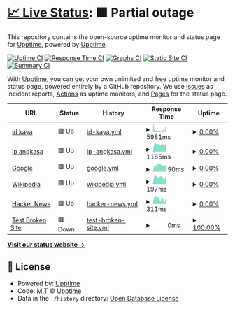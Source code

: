 # [📈 Live Status](https://upptime.github.io/upptime): <!--live status--> **🟧 Partial outage**

This repository contains the open-source uptime monitor and status page for [Upptime](https://upptime.js.org), powered by [Upptime](https://github.com/upptime/upptime).

[![Uptime CI](https://github.com/minivi/curly-lamp/workflows/Uptime%20CI/badge.svg)](https://github.com/minivi/curly-lamp/actions?query=workflow%3A%22Uptime+CI%22)
[![Response Time CI](https://github.com/minivi/curly-lamp/workflows/Response%20Time%20CI/badge.svg)](https://github.com/minivi/curly-lamp/actions?query=workflow%3A%22Response+Time+CI%22)
[![Graphs CI](https://github.com/minivi/curly-lamp/workflows/Graphs%20CI/badge.svg)](https://github.com/minivi/curly-lamp/actions?query=workflow%3A%22Graphs+CI%22)
[![Static Site CI](https://github.com/minivi/curly-lamp/workflows/Static%20Site%20CI/badge.svg)](https://github.com/minivi/curly-lamp/actions?query=workflow%3A%22Static+Site+CI%22)
[![Summary CI](https://github.com/minivi/curly-lamp/workflows/Summary%20CI/badge.svg)](https://github.com/minivi/curly-lamp/actions?query=workflow%3A%22Summary+CI%22)

With [Upptime](https://upptime.js.org), you can get your own unlimited and free uptime monitor and status page, powered entirely by a GitHub repository. We use [Issues](https://github.com/upptime/upptime/issues) as incident reports, [Actions](https://github.com/minivi/curly-lamp/actions) as uptime monitors, and [Pages](https://upptime.github.io/upptime) for the status page.

<!--start: status pages-->
<!-- This summary is generated by Upptime (https://github.com/upptime/upptime) -->
<!-- Do not edit this manually, your changes will be overwritten -->
<!-- prettier-ignore -->
| URL | Status | History | Response Time | Uptime |
| --- | ------ | ------- | ------------- | ------ |
| <img alt="" src="https://icons.duckduckgo.com/ip3/indonesiakaya.com.ico" height="13"> [id kaya](https://indonesiakaya.com) | 🟩 Up | [id-kaya.yml](https://github.com/minivi/curly-lamp/commits/HEAD/history/id-kaya.yml) | <details><summary><img alt="Response time graph" src="./graphs/id-kaya/response-time-week.png" height="20"> 5981ms</summary><br><a href="https://minivi.github.io/curly-lamp/history/id-kaya"><img alt="Response time 862" src="https://img.shields.io/endpoint?url=https%3A%2F%2Fraw.githubusercontent.com%2Fminivi%2Fcurly-lamp%2FHEAD%2Fapi%2Fid-kaya%2Fresponse-time.json"></a><br><a href="https://minivi.github.io/curly-lamp/history/id-kaya"><img alt="24-hour response time 8231" src="https://img.shields.io/endpoint?url=https%3A%2F%2Fraw.githubusercontent.com%2Fminivi%2Fcurly-lamp%2FHEAD%2Fapi%2Fid-kaya%2Fresponse-time-day.json"></a><br><a href="https://minivi.github.io/curly-lamp/history/id-kaya"><img alt="7-day response time 5981" src="https://img.shields.io/endpoint?url=https%3A%2F%2Fraw.githubusercontent.com%2Fminivi%2Fcurly-lamp%2FHEAD%2Fapi%2Fid-kaya%2Fresponse-time-week.json"></a><br><a href="https://minivi.github.io/curly-lamp/history/id-kaya"><img alt="30-day response time 5305" src="https://img.shields.io/endpoint?url=https%3A%2F%2Fraw.githubusercontent.com%2Fminivi%2Fcurly-lamp%2FHEAD%2Fapi%2Fid-kaya%2Fresponse-time-month.json"></a><br><a href="https://minivi.github.io/curly-lamp/history/id-kaya"><img alt="1-year response time 1111" src="https://img.shields.io/endpoint?url=https%3A%2F%2Fraw.githubusercontent.com%2Fminivi%2Fcurly-lamp%2FHEAD%2Fapi%2Fid-kaya%2Fresponse-time-year.json"></a></details> | <details><summary><a href="https://minivi.github.io/curly-lamp/history/id-kaya">0.00%</a></summary><a href="https://minivi.github.io/curly-lamp/history/id-kaya"><img alt="All-time uptime 24.25%" src="https://img.shields.io/endpoint?url=https%3A%2F%2Fraw.githubusercontent.com%2Fminivi%2Fcurly-lamp%2FHEAD%2Fapi%2Fid-kaya%2Fuptime.json"></a><br><a href="https://minivi.github.io/curly-lamp/history/id-kaya"><img alt="24-hour uptime 0.00%" src="https://img.shields.io/endpoint?url=https%3A%2F%2Fraw.githubusercontent.com%2Fminivi%2Fcurly-lamp%2FHEAD%2Fapi%2Fid-kaya%2Fuptime-day.json"></a><br><a href="https://minivi.github.io/curly-lamp/history/id-kaya"><img alt="7-day uptime 0.00%" src="https://img.shields.io/endpoint?url=https%3A%2F%2Fraw.githubusercontent.com%2Fminivi%2Fcurly-lamp%2FHEAD%2Fapi%2Fid-kaya%2Fuptime-week.json"></a><br><a href="https://minivi.github.io/curly-lamp/history/id-kaya"><img alt="30-day uptime 0.00%" src="https://img.shields.io/endpoint?url=https%3A%2F%2Fraw.githubusercontent.com%2Fminivi%2Fcurly-lamp%2FHEAD%2Fapi%2Fid-kaya%2Fuptime-month.json"></a><br><a href="https://minivi.github.io/curly-lamp/history/id-kaya"><img alt="1-year uptime 0.00%" src="https://img.shields.io/endpoint?url=https%3A%2F%2Fraw.githubusercontent.com%2Fminivi%2Fcurly-lamp%2FHEAD%2Fapi%2Fid-kaya%2Fuptime-year.json"></a></details>
| <img alt="" src="https://icons.duckduckgo.com/ip3/ip.angkasa.id.ico" height="13"> [ip angkasa](https://ip.angkasa.id) | 🟩 Up | [ip-angkasa.yml](https://github.com/minivi/curly-lamp/commits/HEAD/history/ip-angkasa.yml) | <details><summary><img alt="Response time graph" src="./graphs/ip-angkasa/response-time-week.png" height="20"> 1185ms</summary><br><a href="https://minivi.github.io/curly-lamp/history/ip-angkasa"><img alt="Response time 1247" src="https://img.shields.io/endpoint?url=https%3A%2F%2Fraw.githubusercontent.com%2Fminivi%2Fcurly-lamp%2FHEAD%2Fapi%2Fip-angkasa%2Fresponse-time.json"></a><br><a href="https://minivi.github.io/curly-lamp/history/ip-angkasa"><img alt="24-hour response time 1326" src="https://img.shields.io/endpoint?url=https%3A%2F%2Fraw.githubusercontent.com%2Fminivi%2Fcurly-lamp%2FHEAD%2Fapi%2Fip-angkasa%2Fresponse-time-day.json"></a><br><a href="https://minivi.github.io/curly-lamp/history/ip-angkasa"><img alt="7-day response time 1185" src="https://img.shields.io/endpoint?url=https%3A%2F%2Fraw.githubusercontent.com%2Fminivi%2Fcurly-lamp%2FHEAD%2Fapi%2Fip-angkasa%2Fresponse-time-week.json"></a><br><a href="https://minivi.github.io/curly-lamp/history/ip-angkasa"><img alt="30-day response time 1192" src="https://img.shields.io/endpoint?url=https%3A%2F%2Fraw.githubusercontent.com%2Fminivi%2Fcurly-lamp%2FHEAD%2Fapi%2Fip-angkasa%2Fresponse-time-month.json"></a><br><a href="https://minivi.github.io/curly-lamp/history/ip-angkasa"><img alt="1-year response time 1270" src="https://img.shields.io/endpoint?url=https%3A%2F%2Fraw.githubusercontent.com%2Fminivi%2Fcurly-lamp%2FHEAD%2Fapi%2Fip-angkasa%2Fresponse-time-year.json"></a></details> | <details><summary><a href="https://minivi.github.io/curly-lamp/history/ip-angkasa">0.00%</a></summary><a href="https://minivi.github.io/curly-lamp/history/ip-angkasa"><img alt="All-time uptime 24.27%" src="https://img.shields.io/endpoint?url=https%3A%2F%2Fraw.githubusercontent.com%2Fminivi%2Fcurly-lamp%2FHEAD%2Fapi%2Fip-angkasa%2Fuptime.json"></a><br><a href="https://minivi.github.io/curly-lamp/history/ip-angkasa"><img alt="24-hour uptime 0.00%" src="https://img.shields.io/endpoint?url=https%3A%2F%2Fraw.githubusercontent.com%2Fminivi%2Fcurly-lamp%2FHEAD%2Fapi%2Fip-angkasa%2Fuptime-day.json"></a><br><a href="https://minivi.github.io/curly-lamp/history/ip-angkasa"><img alt="7-day uptime 0.00%" src="https://img.shields.io/endpoint?url=https%3A%2F%2Fraw.githubusercontent.com%2Fminivi%2Fcurly-lamp%2FHEAD%2Fapi%2Fip-angkasa%2Fuptime-week.json"></a><br><a href="https://minivi.github.io/curly-lamp/history/ip-angkasa"><img alt="30-day uptime 0.00%" src="https://img.shields.io/endpoint?url=https%3A%2F%2Fraw.githubusercontent.com%2Fminivi%2Fcurly-lamp%2FHEAD%2Fapi%2Fip-angkasa%2Fuptime-month.json"></a><br><a href="https://minivi.github.io/curly-lamp/history/ip-angkasa"><img alt="1-year uptime 0.00%" src="https://img.shields.io/endpoint?url=https%3A%2F%2Fraw.githubusercontent.com%2Fminivi%2Fcurly-lamp%2FHEAD%2Fapi%2Fip-angkasa%2Fuptime-year.json"></a></details>
| <img alt="" src="https://icons.duckduckgo.com/ip3/www.google.com.ico" height="13"> [Google](https://www.google.com) | 🟩 Up | [google.yml](https://github.com/minivi/curly-lamp/commits/HEAD/history/google.yml) | <details><summary><img alt="Response time graph" src="./graphs/google/response-time-week.png" height="20"> 90ms</summary><br><a href="https://minivi.github.io/curly-lamp/history/google"><img alt="Response time 113" src="https://img.shields.io/endpoint?url=https%3A%2F%2Fraw.githubusercontent.com%2Fminivi%2Fcurly-lamp%2FHEAD%2Fapi%2Fgoogle%2Fresponse-time.json"></a><br><a href="https://minivi.github.io/curly-lamp/history/google"><img alt="24-hour response time 88" src="https://img.shields.io/endpoint?url=https%3A%2F%2Fraw.githubusercontent.com%2Fminivi%2Fcurly-lamp%2FHEAD%2Fapi%2Fgoogle%2Fresponse-time-day.json"></a><br><a href="https://minivi.github.io/curly-lamp/history/google"><img alt="7-day response time 90" src="https://img.shields.io/endpoint?url=https%3A%2F%2Fraw.githubusercontent.com%2Fminivi%2Fcurly-lamp%2FHEAD%2Fapi%2Fgoogle%2Fresponse-time-week.json"></a><br><a href="https://minivi.github.io/curly-lamp/history/google"><img alt="30-day response time 107" src="https://img.shields.io/endpoint?url=https%3A%2F%2Fraw.githubusercontent.com%2Fminivi%2Fcurly-lamp%2FHEAD%2Fapi%2Fgoogle%2Fresponse-time-month.json"></a><br><a href="https://minivi.github.io/curly-lamp/history/google"><img alt="1-year response time 106" src="https://img.shields.io/endpoint?url=https%3A%2F%2Fraw.githubusercontent.com%2Fminivi%2Fcurly-lamp%2FHEAD%2Fapi%2Fgoogle%2Fresponse-time-year.json"></a></details> | <details><summary><a href="https://minivi.github.io/curly-lamp/history/google">0.00%</a></summary><a href="https://minivi.github.io/curly-lamp/history/google"><img alt="All-time uptime 67.09%" src="https://img.shields.io/endpoint?url=https%3A%2F%2Fraw.githubusercontent.com%2Fminivi%2Fcurly-lamp%2FHEAD%2Fapi%2Fgoogle%2Fuptime.json"></a><br><a href="https://minivi.github.io/curly-lamp/history/google"><img alt="24-hour uptime 0.00%" src="https://img.shields.io/endpoint?url=https%3A%2F%2Fraw.githubusercontent.com%2Fminivi%2Fcurly-lamp%2FHEAD%2Fapi%2Fgoogle%2Fuptime-day.json"></a><br><a href="https://minivi.github.io/curly-lamp/history/google"><img alt="7-day uptime 0.00%" src="https://img.shields.io/endpoint?url=https%3A%2F%2Fraw.githubusercontent.com%2Fminivi%2Fcurly-lamp%2FHEAD%2Fapi%2Fgoogle%2Fuptime-week.json"></a><br><a href="https://minivi.github.io/curly-lamp/history/google"><img alt="30-day uptime 0.00%" src="https://img.shields.io/endpoint?url=https%3A%2F%2Fraw.githubusercontent.com%2Fminivi%2Fcurly-lamp%2FHEAD%2Fapi%2Fgoogle%2Fuptime-month.json"></a><br><a href="https://minivi.github.io/curly-lamp/history/google"><img alt="1-year uptime 0.00%" src="https://img.shields.io/endpoint?url=https%3A%2F%2Fraw.githubusercontent.com%2Fminivi%2Fcurly-lamp%2FHEAD%2Fapi%2Fgoogle%2Fuptime-year.json"></a></details>
| <img alt="" src="https://icons.duckduckgo.com/ip3/en.wikipedia.org.ico" height="13"> [Wikipedia](https://en.wikipedia.org) | 🟩 Up | [wikipedia.yml](https://github.com/minivi/curly-lamp/commits/HEAD/history/wikipedia.yml) | <details><summary><img alt="Response time graph" src="./graphs/wikipedia/response-time-week.png" height="20"> 197ms</summary><br><a href="https://minivi.github.io/curly-lamp/history/wikipedia"><img alt="Response time 218" src="https://img.shields.io/endpoint?url=https%3A%2F%2Fraw.githubusercontent.com%2Fminivi%2Fcurly-lamp%2FHEAD%2Fapi%2Fwikipedia%2Fresponse-time.json"></a><br><a href="https://minivi.github.io/curly-lamp/history/wikipedia"><img alt="24-hour response time 222" src="https://img.shields.io/endpoint?url=https%3A%2F%2Fraw.githubusercontent.com%2Fminivi%2Fcurly-lamp%2FHEAD%2Fapi%2Fwikipedia%2Fresponse-time-day.json"></a><br><a href="https://minivi.github.io/curly-lamp/history/wikipedia"><img alt="7-day response time 197" src="https://img.shields.io/endpoint?url=https%3A%2F%2Fraw.githubusercontent.com%2Fminivi%2Fcurly-lamp%2FHEAD%2Fapi%2Fwikipedia%2Fresponse-time-week.json"></a><br><a href="https://minivi.github.io/curly-lamp/history/wikipedia"><img alt="30-day response time 223" src="https://img.shields.io/endpoint?url=https%3A%2F%2Fraw.githubusercontent.com%2Fminivi%2Fcurly-lamp%2FHEAD%2Fapi%2Fwikipedia%2Fresponse-time-month.json"></a><br><a href="https://minivi.github.io/curly-lamp/history/wikipedia"><img alt="1-year response time 227" src="https://img.shields.io/endpoint?url=https%3A%2F%2Fraw.githubusercontent.com%2Fminivi%2Fcurly-lamp%2FHEAD%2Fapi%2Fwikipedia%2Fresponse-time-year.json"></a></details> | <details><summary><a href="https://minivi.github.io/curly-lamp/history/wikipedia">0.00%</a></summary><a href="https://minivi.github.io/curly-lamp/history/wikipedia"><img alt="All-time uptime 57.91%" src="https://img.shields.io/endpoint?url=https%3A%2F%2Fraw.githubusercontent.com%2Fminivi%2Fcurly-lamp%2FHEAD%2Fapi%2Fwikipedia%2Fuptime.json"></a><br><a href="https://minivi.github.io/curly-lamp/history/wikipedia"><img alt="24-hour uptime 0.00%" src="https://img.shields.io/endpoint?url=https%3A%2F%2Fraw.githubusercontent.com%2Fminivi%2Fcurly-lamp%2FHEAD%2Fapi%2Fwikipedia%2Fuptime-day.json"></a><br><a href="https://minivi.github.io/curly-lamp/history/wikipedia"><img alt="7-day uptime 0.00%" src="https://img.shields.io/endpoint?url=https%3A%2F%2Fraw.githubusercontent.com%2Fminivi%2Fcurly-lamp%2FHEAD%2Fapi%2Fwikipedia%2Fuptime-week.json"></a><br><a href="https://minivi.github.io/curly-lamp/history/wikipedia"><img alt="30-day uptime 0.00%" src="https://img.shields.io/endpoint?url=https%3A%2F%2Fraw.githubusercontent.com%2Fminivi%2Fcurly-lamp%2FHEAD%2Fapi%2Fwikipedia%2Fuptime-month.json"></a><br><a href="https://minivi.github.io/curly-lamp/history/wikipedia"><img alt="1-year uptime 0.00%" src="https://img.shields.io/endpoint?url=https%3A%2F%2Fraw.githubusercontent.com%2Fminivi%2Fcurly-lamp%2FHEAD%2Fapi%2Fwikipedia%2Fuptime-year.json"></a></details>
| <img alt="" src="https://icons.duckduckgo.com/ip3/news.ycombinator.com.ico" height="13"> [Hacker News](https://news.ycombinator.com) | 🟩 Up | [hacker-news.yml](https://github.com/minivi/curly-lamp/commits/HEAD/history/hacker-news.yml) | <details><summary><img alt="Response time graph" src="./graphs/hacker-news/response-time-week.png" height="20"> 311ms</summary><br><a href="https://minivi.github.io/curly-lamp/history/hacker-news"><img alt="Response time 296" src="https://img.shields.io/endpoint?url=https%3A%2F%2Fraw.githubusercontent.com%2Fminivi%2Fcurly-lamp%2FHEAD%2Fapi%2Fhacker-news%2Fresponse-time.json"></a><br><a href="https://minivi.github.io/curly-lamp/history/hacker-news"><img alt="24-hour response time 343" src="https://img.shields.io/endpoint?url=https%3A%2F%2Fraw.githubusercontent.com%2Fminivi%2Fcurly-lamp%2FHEAD%2Fapi%2Fhacker-news%2Fresponse-time-day.json"></a><br><a href="https://minivi.github.io/curly-lamp/history/hacker-news"><img alt="7-day response time 311" src="https://img.shields.io/endpoint?url=https%3A%2F%2Fraw.githubusercontent.com%2Fminivi%2Fcurly-lamp%2FHEAD%2Fapi%2Fhacker-news%2Fresponse-time-week.json"></a><br><a href="https://minivi.github.io/curly-lamp/history/hacker-news"><img alt="30-day response time 315" src="https://img.shields.io/endpoint?url=https%3A%2F%2Fraw.githubusercontent.com%2Fminivi%2Fcurly-lamp%2FHEAD%2Fapi%2Fhacker-news%2Fresponse-time-month.json"></a><br><a href="https://minivi.github.io/curly-lamp/history/hacker-news"><img alt="1-year response time 305" src="https://img.shields.io/endpoint?url=https%3A%2F%2Fraw.githubusercontent.com%2Fminivi%2Fcurly-lamp%2FHEAD%2Fapi%2Fhacker-news%2Fresponse-time-year.json"></a></details> | <details><summary><a href="https://minivi.github.io/curly-lamp/history/hacker-news">0.00%</a></summary><a href="https://minivi.github.io/curly-lamp/history/hacker-news"><img alt="All-time uptime 58.87%" src="https://img.shields.io/endpoint?url=https%3A%2F%2Fraw.githubusercontent.com%2Fminivi%2Fcurly-lamp%2FHEAD%2Fapi%2Fhacker-news%2Fuptime.json"></a><br><a href="https://minivi.github.io/curly-lamp/history/hacker-news"><img alt="24-hour uptime 0.00%" src="https://img.shields.io/endpoint?url=https%3A%2F%2Fraw.githubusercontent.com%2Fminivi%2Fcurly-lamp%2FHEAD%2Fapi%2Fhacker-news%2Fuptime-day.json"></a><br><a href="https://minivi.github.io/curly-lamp/history/hacker-news"><img alt="7-day uptime 0.00%" src="https://img.shields.io/endpoint?url=https%3A%2F%2Fraw.githubusercontent.com%2Fminivi%2Fcurly-lamp%2FHEAD%2Fapi%2Fhacker-news%2Fuptime-week.json"></a><br><a href="https://minivi.github.io/curly-lamp/history/hacker-news"><img alt="30-day uptime 0.00%" src="https://img.shields.io/endpoint?url=https%3A%2F%2Fraw.githubusercontent.com%2Fminivi%2Fcurly-lamp%2FHEAD%2Fapi%2Fhacker-news%2Fuptime-month.json"></a><br><a href="https://minivi.github.io/curly-lamp/history/hacker-news"><img alt="1-year uptime 0.00%" src="https://img.shields.io/endpoint?url=https%3A%2F%2Fraw.githubusercontent.com%2Fminivi%2Fcurly-lamp%2FHEAD%2Fapi%2Fhacker-news%2Fuptime-year.json"></a></details>
| <img alt="" src="https://icons.duckduckgo.com/ip3/thissitedoesnotexist.koj.co.ico" height="13"> [Test Broken Site](https://thissitedoesnotexist.koj.co) | 🟥 Down | [test-broken-site.yml](https://github.com/minivi/curly-lamp/commits/HEAD/history/test-broken-site.yml) | <details><summary><img alt="Response time graph" src="./graphs/test-broken-site/response-time-week.png" height="20"> 0ms</summary><br><a href="https://minivi.github.io/curly-lamp/history/test-broken-site"><img alt="Response time 0" src="https://img.shields.io/endpoint?url=https%3A%2F%2Fraw.githubusercontent.com%2Fminivi%2Fcurly-lamp%2FHEAD%2Fapi%2Ftest-broken-site%2Fresponse-time.json"></a><br><a href="https://minivi.github.io/curly-lamp/history/test-broken-site"><img alt="24-hour response time 0" src="https://img.shields.io/endpoint?url=https%3A%2F%2Fraw.githubusercontent.com%2Fminivi%2Fcurly-lamp%2FHEAD%2Fapi%2Ftest-broken-site%2Fresponse-time-day.json"></a><br><a href="https://minivi.github.io/curly-lamp/history/test-broken-site"><img alt="7-day response time 0" src="https://img.shields.io/endpoint?url=https%3A%2F%2Fraw.githubusercontent.com%2Fminivi%2Fcurly-lamp%2FHEAD%2Fapi%2Ftest-broken-site%2Fresponse-time-week.json"></a><br><a href="https://minivi.github.io/curly-lamp/history/test-broken-site"><img alt="30-day response time 0" src="https://img.shields.io/endpoint?url=https%3A%2F%2Fraw.githubusercontent.com%2Fminivi%2Fcurly-lamp%2FHEAD%2Fapi%2Ftest-broken-site%2Fresponse-time-month.json"></a><br><a href="https://minivi.github.io/curly-lamp/history/test-broken-site"><img alt="1-year response time 0" src="https://img.shields.io/endpoint?url=https%3A%2F%2Fraw.githubusercontent.com%2Fminivi%2Fcurly-lamp%2FHEAD%2Fapi%2Ftest-broken-site%2Fresponse-time-year.json"></a></details> | <details><summary><a href="https://minivi.github.io/curly-lamp/history/test-broken-site">100.00%</a></summary><a href="https://minivi.github.io/curly-lamp/history/test-broken-site"><img alt="All-time uptime 100.00%" src="https://img.shields.io/endpoint?url=https%3A%2F%2Fraw.githubusercontent.com%2Fminivi%2Fcurly-lamp%2FHEAD%2Fapi%2Ftest-broken-site%2Fuptime.json"></a><br><a href="https://minivi.github.io/curly-lamp/history/test-broken-site"><img alt="24-hour uptime 100.00%" src="https://img.shields.io/endpoint?url=https%3A%2F%2Fraw.githubusercontent.com%2Fminivi%2Fcurly-lamp%2FHEAD%2Fapi%2Ftest-broken-site%2Fuptime-day.json"></a><br><a href="https://minivi.github.io/curly-lamp/history/test-broken-site"><img alt="7-day uptime 100.00%" src="https://img.shields.io/endpoint?url=https%3A%2F%2Fraw.githubusercontent.com%2Fminivi%2Fcurly-lamp%2FHEAD%2Fapi%2Ftest-broken-site%2Fuptime-week.json"></a><br><a href="https://minivi.github.io/curly-lamp/history/test-broken-site"><img alt="30-day uptime 100.00%" src="https://img.shields.io/endpoint?url=https%3A%2F%2Fraw.githubusercontent.com%2Fminivi%2Fcurly-lamp%2FHEAD%2Fapi%2Ftest-broken-site%2Fuptime-month.json"></a><br><a href="https://minivi.github.io/curly-lamp/history/test-broken-site"><img alt="1-year uptime 100.00%" src="https://img.shields.io/endpoint?url=https%3A%2F%2Fraw.githubusercontent.com%2Fminivi%2Fcurly-lamp%2FHEAD%2Fapi%2Ftest-broken-site%2Fuptime-year.json"></a></details>

<!--end: status pages-->

[**Visit our status website →**](https://upptime.github.io/upptime)

## 📄 License

- Powered by: [Upptime](https://github.com/upptime/upptime)
- Code: [MIT](./LICENSE) © [Upptime](https://upptime.js.org)
- Data in the `./history` directory: [Open Database License](https://opendatacommons.org/licenses/odbl/1-0/)
